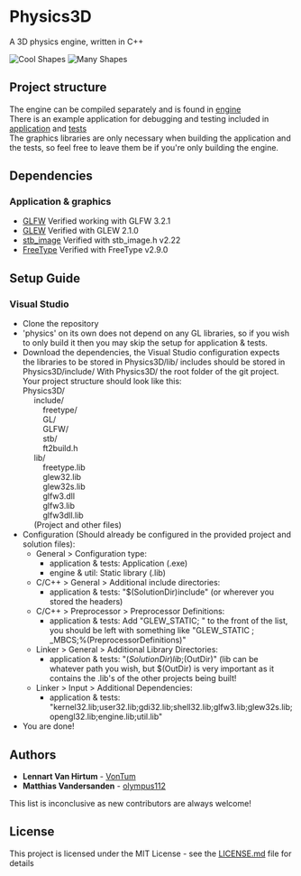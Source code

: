 # Physics3D
A 3D physics engine, written in C++

![Cool Shapes](https://i.imgur.com/neeHoJh.png)
![Many Shapes](https://i.imgur.com/h62AI58.jpg)

## Project structure
The engine can be compiled separately and is found in [engine](/engine)  
There is an example application for debugging and testing included in [application](/application) and [tests](/tests)  
The graphics libraries are only necessary when building the application and the tests, so feel free to leave them be if you're only building the engine. 

## Dependencies
### Application & graphics
- [GLFW](https://www.glfw.org/) Verified working with GLFW 3.2.1  
- [GLEW](http://glew.sourceforge.net/) Verified with GLEW 2.1.0
- [stb_image](https://github.com/nothings/stb) Verified with stb_image.h v2.22
- [FreeType](https://www.freetype.org/) Verified with FreeType v2.9.0

## Setup Guide
### Visual Studio
- Clone the repository
- 'physics' on its own does not depend on any GL libraries, so if you wish to only build it then you may skip the setup for application & tests.
- Download the dependencies, the Visual Studio configuration expects the libraries to be stored in Physics3D/lib/
  includes should be stored in Physics3D/include/
  With Physics3D/ the root folder of the git project. 
  Your project structure should look like this:  
  Physics3D/  
  &nbsp;&nbsp;&nbsp;&nbsp;    include/  
  &nbsp;&nbsp;&nbsp;&nbsp;&nbsp;&nbsp;&nbsp;&nbsp;      freetype/  
  &nbsp;&nbsp;&nbsp;&nbsp;&nbsp;&nbsp;&nbsp;&nbsp;      GL/  
  &nbsp;&nbsp;&nbsp;&nbsp;&nbsp;&nbsp;&nbsp;&nbsp;      GLFW/  
  &nbsp;&nbsp;&nbsp;&nbsp;&nbsp;&nbsp;&nbsp;&nbsp;      stb/  
  &nbsp;&nbsp;&nbsp;&nbsp;&nbsp;&nbsp;&nbsp;&nbsp;      ft2build.h  
  &nbsp;&nbsp;&nbsp;&nbsp;    lib/  
  &nbsp;&nbsp;&nbsp;&nbsp;&nbsp;&nbsp;&nbsp;&nbsp;      freetype.lib  
  &nbsp;&nbsp;&nbsp;&nbsp;&nbsp;&nbsp;&nbsp;&nbsp;      glew32.lib  
  &nbsp;&nbsp;&nbsp;&nbsp;&nbsp;&nbsp;&nbsp;&nbsp;      glew32s.lib  
  &nbsp;&nbsp;&nbsp;&nbsp;&nbsp;&nbsp;&nbsp;&nbsp;      glfw3.dll  
  &nbsp;&nbsp;&nbsp;&nbsp;&nbsp;&nbsp;&nbsp;&nbsp;      glfw3.lib  
  &nbsp;&nbsp;&nbsp;&nbsp;&nbsp;&nbsp;&nbsp;&nbsp;      glfw3dll.lib  
  &nbsp;&nbsp;&nbsp;&nbsp;    (Project and other files)  
- Configuration (Should already be configured in the provided project and solution files):
  - General > Configuration type: 
    - application & tests: Application (.exe)
    - engine & util: Static library (.lib)
  - C/C++ > General > Additional include directories:
    - application & tests: "$(SolutionDir)include" (or wherever you stored the headers)
  - C/C++ > Preprocessor > Preprocessor Definitions:
    - application & tests: Add "GLEW_STATIC; " to the front of the list, you should be left with something like "GLEW_STATIC ; _MBCS;%(PreprocessorDefinitions)"
  - Linker > General > Additional Library Directories:
    - application & tests: "$(SolutionDir)lib;$(OutDir)" (lib can be whatever path you wish, but $(OutDir) is very important as it contains the .lib's of the other projects being built!
  - Linker > Input > Additional Dependencies:
    - application & tests: "kernel32.lib;user32.lib;gdi32.lib;shell32.lib;glfw3.lib;glew32s.lib;opengl32.lib;engine.lib;util.lib"
- You are done!

## Authors
* **Lennart Van Hirtum** - [VonTum](https://github.com/VonTum)
* **Matthias Vandersanden** - [olympus112](https://github.com/olympus112)

This list is inconclusive as new contributors are always welcome! 

## License
This project is licensed under the MIT License - see the [LICENSE.md](LICENSE.md) file for details
